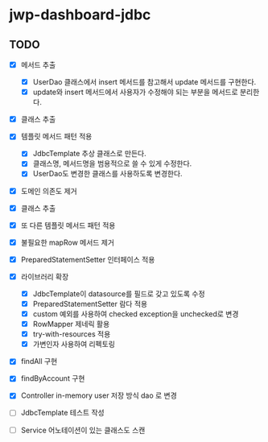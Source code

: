 # jwp-dashboard-jdbc

## TODO
- [x] 메서드 추출
  - [x] UserDao 클래스에서 insert 메서드를 참고해서 update 메서드를 구현한다.
  - [x] update와 insert 메서드에서 사용자가 수정해야 되는 부분을 메서드로 분리한다.
- [x] 클래스 추출
- [x] 템플릿 메서드 패턴 적용
  - [x] JdbcTemplate 추상 클래스로 만든다.
  - [x] 클래스명, 메서드명을 범용적으로 쓸 수 있게 수정한다.
  - [x] UserDao도 변경한 클래스를 사용하도록 변경한다.

- [x] 도메인 의존도 제거
- [x] 클래스 추출
- [x] 또 다른 템플릿 메서드 패턴 적용
- [x] 불필요한 mapRow 메서드 제거
- [x] PreparedStatementSetter 인터페이스 적용
- [x] 라이브러리 확장
  - [x] JdbcTemplate이 datasource를 필드로 갖고 있도록 수정
  - [x] PreparedStatementSetter 람다 적용
  - [x] custom 예외를 사용하여 checked exception을 unchecked로 변경
  - [x] RowMapper 제네릭 활용
  - [x] try-with-resources 적용
  - [x] 가변인자 사용하여 리펙토링

- [x] findAll 구현
- [x] findByAccount 구현
- [x] Controller in-memory user 저장 방식 dao 로 변경
- [ ] JdbcTemplate 테스트 작성

- [ ] Service 어노테이션이 있는 클래스도 스캔
